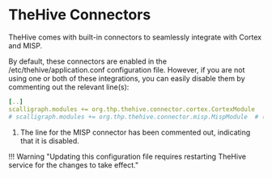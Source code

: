 # TheHive Connectors

TheHive comes with built-in connectors to seamlessly integrate with Cortex and MISP. 

By default, these connectors are enabled in the /etc/thehive/application.conf configuration file. However, if you are not using one or both of these integrations, you can easily disable them by commenting out the relevant line(s):

```yaml title="/etc/thehive/application.conf"
[..]
scalligraph.modules += org.thp.thehive.connector.cortex.CortexModule
# scalligraph.modules += org.thp.thehive.connector.misp.MispModule  # (1)
```

1. The line for the MISP connector has been commented out, indicating that it is disabled.

!!! Warning "Updating this configuration file requires restarting TheHive service for the changes to take effect."

&nbsp;